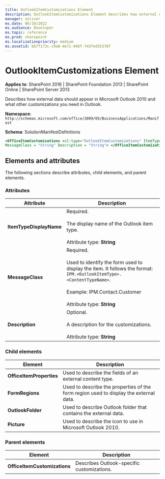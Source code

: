 ```yaml
---
title: OutlookItemCustomizations Element
description: OutlookItemCustomizations Element describes how external data should appear in Microsoft Outlook 2010 and what other customizations you need in Outlook.
manager: soliver
ms.date: 06/10/2022
ms.audience: Developer
ms.topic: reference
ms.prod: sharepoint
ms.localizationpriority: medium
ms.assetid: bb7f173c-c9a8-4e71-94bf-743fed55378f
---
```


# OutlookItemCustomizations Element

**Applies to**: SharePoint 2016 | SharePoint Foundation 2013 | SharePoint Online | SharePoint Server 2013

Describes how external data should appear in Microsoft Outlook 2010 and what other customizations you need in Outlook.

**Namespace**: `http://schemas.microsoft.com/office/2009/05/BusinessApplications/Manifest`

**Schema**: SolutionManifestDefinitions

```XML
<OfficeItemCustomizations xsl:type="OutlookItemCustomizations" ItemTypeDisplayName = "String" 
MessageClass = "String" Description = "String"> </OfficeItemCustomizations>
```

## Elements and attributes

The following sections describe attributes, child elements, and parent elements.

### Attributes

|Attribute|Description|
|---------|-----------|
|**ItemTypeDisplayName**|Required.<br/><br/>The display name of the Outlook item type.<br/><br/>Attribute type: **String**|
|**MessageClass**|Required.<br/><br/>Used to identify the form used to display the item. It follows the format: `IPM.<OutlookItemType>.<ContentTypeName>`.<br/><br/>Example: IPM.Contact.Customer<br/><br/>Attribute type: **String**|
|**Description**|Optional.<br/><br/>A description for the customizations.<br/><br/>Attribute type: **String**|

### Child elements

|Element|Description|
|-------|-----------|
|**OfficeItemProperties**|Used to describe the fields of an external content type.|
|**FormRegions**|Used to describe the properties of the form region used to display the external data.|
|**OutlookFolder**|Used to describe Outlook folder that contains the external data.|
|**Picture**|Used to describe the icon to use in Microsoft Outlook 2010.|

### Parent elements

|Element|Description|
|-------|-----------|
|**OfficeItemCustomizations**|Describes Outlook-specific customizations.|








